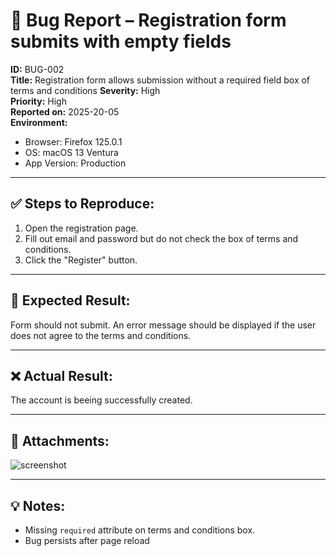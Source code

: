 # 🐞 Bug Report – Registration form submits with empty fields

**ID:** BUG-002  
**Title:** Registration form allows submission without a required field box of terms and conditions
**Severity:** High  
**Priority:** High  
**Reported on:** 2025-20-05  
**Environment:**  
- Browser: Firefox 125.0.1  
- OS: macOS 13 Ventura  
- App Version: Production

---

## ✅ Steps to Reproduce:
1. Open the registration page.
2. Fill out email and password but do not check the box of terms and conditions.
3. Click the "Register" button.

---

## 🧪 Expected Result:
Form should not submit. An error message should be displayed if the user does not agree to the terms and conditions.

---

## ❌ Actual Result:
The account is beeing successfully created.


---

## 📎 Attachments:
![screenshot](../assets/bug-register-blank-box-submit.png)

---

## 💡 Notes:
- Missing `required` attribute on terms and conditions box.
- Bug persists after page reload